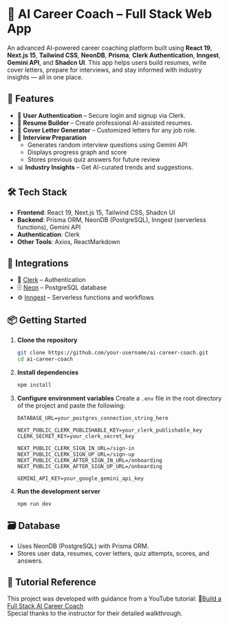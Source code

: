# 🧠 AI Career Coach – Full Stack Web App

An advanced AI-powered career coaching platform built using **React 19**, **Next.js 15**, **Tailwind CSS**, **NeonDB**, **Prisma**, **Clerk Authentication**, **Inngest**, **Gemini API**, and **Shadcn UI**. This app helps users build resumes, write cover letters, prepare for interviews, and stay informed with industry insights — all in one place.

## 🚀 Features

- 🔐 **User Authentication** – Secure login and signup via Clerk.
- 📝 **Resume Builder** – Create professional AI-assisted resumes.
- 📄 **Cover Letter Generator** – Customized letters for any job role.
- 🎯 **Interview Preparation**
  - Generates random interview questions using Gemini API
  - Displays progress graph and score
  - Stores previous quiz answers for future review
- 📊 **Industry Insights** – Get AI-curated trends and suggestions.

## 🛠️ Tech Stack

- **Frontend**: React 19, Next.js 15, Tailwind CSS, Shadcn UI  
- **Backend**: Prisma ORM, NeonDB (PostgreSQL), Inngest (serverless functions), Gemini API  
- **Authentication**: Clerk  
- **Other Tools**: Axios, ReactMarkdown

## 🔗 Integrations

- 🔐 [Clerk](https://go.clerk.com/pkesmB9) – Authentication
- 🗄️ [Neon](https://fyi.neon.tech/4rc) – PostgreSQL database
- ⚙️ [Inngest](https://innge.st/yt-rsc2) – Serverless functions and workflows

## 📦 Getting Started

1. **Clone the repository**
   ```bash
   git clone https://github.com/your-username/ai-career-coach.git
   cd ai-career-coach
   
2. **Install dependencies**
   ```bash
   npm install
   
3. **Configure environment variables**
   Create a `.env` file in the root directory of the project and paste the following:

   ```env
   DATABASE_URL=your_postgres_connection_string_here

   NEXT_PUBLIC_CLERK_PUBLISHABLE_KEY=your_clerk_publishable_key
   CLERK_SECRET_KEY=your_clerk_secret_key

   NEXT_PUBLIC_CLERK_SIGN_IN_URL=/sign-in
   NEXT_PUBLIC_CLERK_SIGN_UP_URL=/sign-up
   NEXT_PUBLIC_CLERK_AFTER_SIGN_IN_URL=/onboarding
   NEXT_PUBLIC_CLERK_AFTER_SIGN_UP_URL=/onboarding

   GEMINI_API_KEY=your_google_gemini_api_key

4. **Run the development server**
   ```env
   npm run dev

## 🗃️ Database

- Uses NeonDB (PostgreSQL) with Prisma ORM.
- Stores user data, resumes, cover letters, quiz attempts, scores, and answers.

## 📖 Tutorial Reference

This project was developed with guidance from a YouTube tutorial: 🎥[Build a Full Stack AI Career Coach](https://www.youtube.com/watch?v=UbXpRv5ApKA)  
Special thanks to the instructor for their detailed walkthrough.

